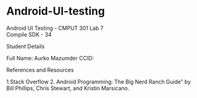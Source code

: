 # Android-UI-testing
Android UI Testing - CMPUT 301 Lab 7   
Compile SDK - 34


Student Details

Full Name: Aurko Mazumder
CCID: <mazumde1>

References and Resources

1.Stack Overflow 2. Android Programming: The Big Nerd Ranch Guide” by Bill Phillips, Chris Stewart, and Kristin Marsicano.
